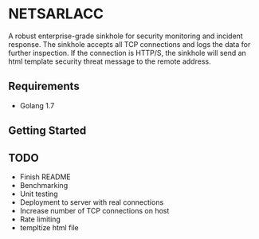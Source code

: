 # NETSARLACC #
A robust enterprise-grade sinkhole for security monitoring and incident response. The sinkhole accepts all TCP connections and logs the data for further inspection. If the connection is HTTP/S, the sinkhole will send an html template security threat message to the remote address.

## Requirements ##
- Golang 1.7

## Getting Started ##


## TODO ##
- Finish README
- Benchmarking
- Unit testing
- Deployment to server with real connections
- Increase number of TCP connections on host
- Rate limiting
- templtize html file
